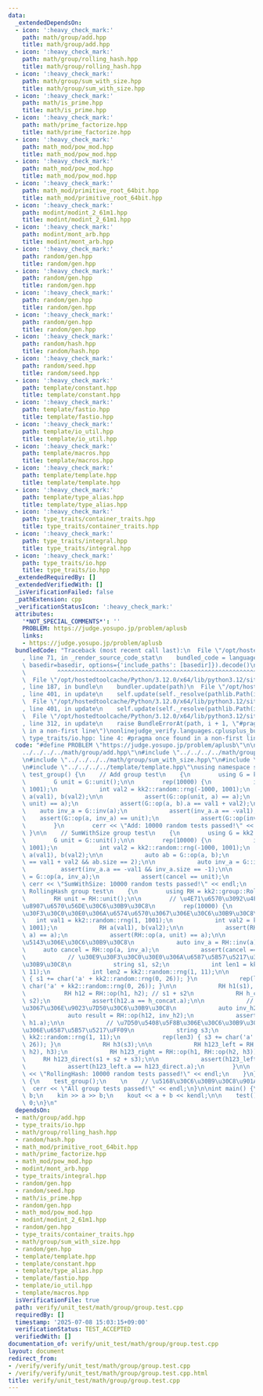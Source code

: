 ```yaml
---
data:
  _extendedDependsOn:
  - icon: ':heavy_check_mark:'
    path: math/group/add.hpp
    title: math/group/add.hpp
  - icon: ':heavy_check_mark:'
    path: math/group/rolling_hash.hpp
    title: math/group/rolling_hash.hpp
  - icon: ':heavy_check_mark:'
    path: math/group/sum_with_size.hpp
    title: math/group/sum_with_size.hpp
  - icon: ':heavy_check_mark:'
    path: math/is_prime.hpp
    title: math/is_prime.hpp
  - icon: ':heavy_check_mark:'
    path: math/prime_factorize.hpp
    title: math/prime_factorize.hpp
  - icon: ':heavy_check_mark:'
    path: math_mod/pow_mod.hpp
    title: math_mod/pow_mod.hpp
  - icon: ':heavy_check_mark:'
    path: math_mod/pow_mod.hpp
    title: math_mod/pow_mod.hpp
  - icon: ':heavy_check_mark:'
    path: math_mod/primitive_root_64bit.hpp
    title: math_mod/primitive_root_64bit.hpp
  - icon: ':heavy_check_mark:'
    path: modint/modint_2_61m1.hpp
    title: modint/modint_2_61m1.hpp
  - icon: ':heavy_check_mark:'
    path: modint/mont_arb.hpp
    title: modint/mont_arb.hpp
  - icon: ':heavy_check_mark:'
    path: random/gen.hpp
    title: random/gen.hpp
  - icon: ':heavy_check_mark:'
    path: random/gen.hpp
    title: random/gen.hpp
  - icon: ':heavy_check_mark:'
    path: random/gen.hpp
    title: random/gen.hpp
  - icon: ':heavy_check_mark:'
    path: random/gen.hpp
    title: random/gen.hpp
  - icon: ':heavy_check_mark:'
    path: random/hash.hpp
    title: random/hash.hpp
  - icon: ':heavy_check_mark:'
    path: random/seed.hpp
    title: random/seed.hpp
  - icon: ':heavy_check_mark:'
    path: template/constant.hpp
    title: template/constant.hpp
  - icon: ':heavy_check_mark:'
    path: template/fastio.hpp
    title: template/fastio.hpp
  - icon: ':heavy_check_mark:'
    path: template/io_util.hpp
    title: template/io_util.hpp
  - icon: ':heavy_check_mark:'
    path: template/macros.hpp
    title: template/macros.hpp
  - icon: ':heavy_check_mark:'
    path: template/template.hpp
    title: template/template.hpp
  - icon: ':heavy_check_mark:'
    path: template/type_alias.hpp
    title: template/type_alias.hpp
  - icon: ':heavy_check_mark:'
    path: type_traits/container_traits.hpp
    title: type_traits/container_traits.hpp
  - icon: ':heavy_check_mark:'
    path: type_traits/integral.hpp
    title: type_traits/integral.hpp
  - icon: ':heavy_check_mark:'
    path: type_traits/io.hpp
    title: type_traits/io.hpp
  _extendedRequiredBy: []
  _extendedVerifiedWith: []
  _isVerificationFailed: false
  _pathExtension: cpp
  _verificationStatusIcon: ':heavy_check_mark:'
  attributes:
    '*NOT_SPECIAL_COMMENTS*': ''
    PROBLEM: https://judge.yosupo.jp/problem/aplusb
    links:
    - https://judge.yosupo.jp/problem/aplusb
  bundledCode: "Traceback (most recent call last):\n  File \"/opt/hostedtoolcache/Python/3.12.0/x64/lib/python3.12/site-packages/onlinejudge_verify/documentation/build.py\"\
    , line 71, in _render_source_code_stat\n    bundled_code = language.bundle(stat.path,\
    \ basedir=basedir, options={'include_paths': [basedir]}).decode()\n          \
    \         ^^^^^^^^^^^^^^^^^^^^^^^^^^^^^^^^^^^^^^^^^^^^^^^^^^^^^^^^^^^^^^^^^^^^^^^^^^^^^^^^^\n\
    \  File \"/opt/hostedtoolcache/Python/3.12.0/x64/lib/python3.12/site-packages/onlinejudge_verify/languages/cplusplus.py\"\
    , line 187, in bundle\n    bundler.update(path)\n  File \"/opt/hostedtoolcache/Python/3.12.0/x64/lib/python3.12/site-packages/onlinejudge_verify/languages/cplusplus_bundle.py\"\
    , line 401, in update\n    self.update(self._resolve(pathlib.Path(included), included_from=path))\n\
    \  File \"/opt/hostedtoolcache/Python/3.12.0/x64/lib/python3.12/site-packages/onlinejudge_verify/languages/cplusplus_bundle.py\"\
    , line 401, in update\n    self.update(self._resolve(pathlib.Path(included), included_from=path))\n\
    \  File \"/opt/hostedtoolcache/Python/3.12.0/x64/lib/python3.12/site-packages/onlinejudge_verify/languages/cplusplus_bundle.py\"\
    , line 312, in update\n    raise BundleErrorAt(path, i + 1, \"#pragma once found\
    \ in a non-first line\")\nonlinejudge_verify.languages.cplusplus_bundle.BundleErrorAt:\
    \ type_traits/io.hpp: line 4: #pragma once found in a non-first line\n"
  code: "#define PROBLEM \"https://judge.yosupo.jp/problem/aplusb\"\n\n#include \"\
    ../../../../math/group/add.hpp\"\n#include \"../../../../math/group/rolling_hash.hpp\"\
    \n#include \"../../../../math/group/sum_with_size.hpp\"\n#include \"../../../../random/gen.hpp\"\
    \n#include \"../../../../template/template.hpp\"\nusing namespace std;\n\nvoid\
    \ test_group() {\n    // Add group test\n    {\n        using G = kk2::group::Add<int>;\n\
    \        G unit = G::unit();\n\n        rep(10000) {\n            int val1 = kk2::random::rng(-1000,\
    \ 1001);\n            int val2 = kk2::random::rng(-1000, 1001);\n            G\
    \ a(val1), b(val2);\n\n            assert(G::op(unit, a) == a);\n            assert(G::op(a,\
    \ unit) == a);\n            assert(G::op(a, b).a == val1 + val2);\n\n        \
    \    auto inv_a = G::inv(a);\n            assert(inv_a.a == -val1);\n        \
    \    assert(G::op(a, inv_a) == unit);\n            assert(G::op(inv_a, a) == unit);\n\
    \        }\n        cerr << \"Add: 10000 random tests passed!\" << endl;\n   \
    \ }\n\n    // SumWithSize group test\n    {\n        using G = kk2::group::SumWithSize<int>;\n\
    \        G unit = G::unit();\n\n        rep(10000) {\n            int val1 = kk2::random::rng(-1000,\
    \ 1001);\n            int val2 = kk2::random::rng(-1000, 1001);\n            G\
    \ a(val1), b(val2);\n\n            auto ab = G::op(a, b);\n            assert(ab.a\
    \ == val1 + val2 && ab.size == 2);\n\n            auto inv_a = G::inv(a);\n  \
    \          assert(inv_a.a == -val1 && inv_a.size == -1);\n\n            auto cancel\
    \ = G::op(a, inv_a);\n            assert(cancel == unit);\n        }\n       \
    \ cerr << \"SumWithSize: 10000 random tests passed!\" << endl;\n    }\n\n    //\
    \ RollingHash group test\n    {\n        using RH = kk2::group::RollingHash<2>;\n\
    \        RH unit = RH::unit();\n\n        // \u4E71\u6570\u3092\u4F7F\u3063\u305F\
    \u8907\u6570\u56DE\u30C6\u30B9\u30C8\n        rep(10000) {\n            // \u30E9\
    \u30F3\u30C0\u30E0\u306A\u6574\u6570\u3067\u306E\u30C6\u30B9\u30C8\n         \
    \   int val1 = kk2::random::rng(1, 1001);\n            int val2 = kk2::random::rng(1,\
    \ 1001);\n            RH a(val1), b(val2);\n\n            assert(RH::op(unit,\
    \ a) == a);\n            assert(RH::op(a, unit) == a);\n\n            // \u9006\
    \u5143\u306E\u30C6\u30B9\u30C8\n            auto inv_a = RH::inv(a);\n       \
    \     auto cancel = RH::op(a, inv_a);\n            assert(cancel == unit);\n\n\
    \            // \u30E9\u30F3\u30C0\u30E0\u306A\u6587\u5B57\u5217\u3067\u306E\u30C6\
    \u30B9\u30C8\n            string s1, s2;\n            int len1 = kk2::random::rng(1,\
    \ 11);\n            int len2 = kk2::random::rng(1, 11);\n\n            rep(len1)\
    \ { s1 += char('a' + kk2::random::rng(0, 26)); }\n            rep(len2) { s2 +=\
    \ char('a' + kk2::random::rng(0, 26)); }\n\n            RH h1(s1), h2(s2);\n \
    \           RH h12 = RH::op(h1, h2); // s1 + s2\n            RH h_concat(s1 +\
    \ s2);\n            assert(h12.a == h_concat.a);\n\n            // \u9006\u5143\
    \u3067\u306E\u9023\u7D50\u30C6\u30B9\u30C8\n            auto inv_h2 = RH::inv(h2);\n\
    \            auto result = RH::op(h12, inv_h2);\n            assert(result.a ==\
    \ h1.a);\n\n            // \u7D50\u5408\u5F8B\u306E\u30C6\u30B9\u30C8\uFF083\u3064\
    \u306E\u6587\u5B57\u5217\uFF09\n            string s3;\n            int len3 =\
    \ kk2::random::rng(1, 11);\n            rep(len3) { s3 += char('a' + kk2::random::rng(0,\
    \ 26)); }\n            RH h3(s3);\n\n            RH h123_left = RH::op(RH::op(h1,\
    \ h2), h3);\n            RH h123_right = RH::op(h1, RH::op(h2, h3));\n       \
    \     RH h123_direct(s1 + s2 + s3);\n\n            assert(h123_left.a == h123_right.a);\n\
    \            assert(h123_left.a == h123_direct.a);\n        }\n\n        cerr\
    \ << \"RollingHash: 10000 random tests passed!\" << endl;\n    }\n}\n\nvoid test()\
    \ {\n    test_group();\n    \n    // \u5168\u30C6\u30B9\u30C8\u901A\u904E\n  \
    \  cerr << \"All group tests passed!\" << endl;\n}\n\nint main() {\n    int a,\
    \ b;\n    kin >> a >> b;\n    kout << a + b << kendl;\n\n    test();\n\n    return\
    \ 0;\n}\n"
  dependsOn:
  - math/group/add.hpp
  - type_traits/io.hpp
  - math/group/rolling_hash.hpp
  - random/hash.hpp
  - math_mod/primitive_root_64bit.hpp
  - math/prime_factorize.hpp
  - math_mod/pow_mod.hpp
  - modint/mont_arb.hpp
  - type_traits/integral.hpp
  - random/gen.hpp
  - random/seed.hpp
  - math/is_prime.hpp
  - random/gen.hpp
  - math_mod/pow_mod.hpp
  - modint/modint_2_61m1.hpp
  - random/gen.hpp
  - type_traits/container_traits.hpp
  - math/group/sum_with_size.hpp
  - random/gen.hpp
  - template/template.hpp
  - template/constant.hpp
  - template/type_alias.hpp
  - template/fastio.hpp
  - template/io_util.hpp
  - template/macros.hpp
  isVerificationFile: true
  path: verify/unit_test/math/group/group.test.cpp
  requiredBy: []
  timestamp: '2025-07-08 15:03:15+09:00'
  verificationStatus: TEST_ACCEPTED
  verifiedWith: []
documentation_of: verify/unit_test/math/group/group.test.cpp
layout: document
redirect_from:
- /verify/verify/unit_test/math/group/group.test.cpp
- /verify/verify/unit_test/math/group/group.test.cpp.html
title: verify/unit_test/math/group/group.test.cpp
---
```

